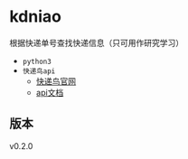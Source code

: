 kdniao
=============
根据快递单号查找快递信息（只可用作研究学习）

* `python3`
* `快递鸟api`
    * [快递鸟官网](http://www.kdniao.com/)
    * [api文档](http://www.kdniao.com/api-track)

## 版本
v0.2.0